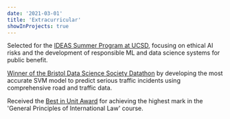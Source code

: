 ```yaml
---
date: '2021-03-01'
title: 'Extracurricular'
showInProjects: true
---
```


Selected for the [IDEAS Summer Program at UCSD](https://sites.google.com/view/ideas-summer-program/), focusing on ethical AI risks and the development of responsible ML and data science systems for public benefit.

[Winner of the Bristol Data Science Society Datathon](https://www.linkedin.com/posts/jcrg3312_datascience-opportunity-team-activity-7043321858905010176-iETr/) by developing the most accurate SVM model to predict serious traffic incidents using comprehensive road and traffic data.

Received the [Best in Unit Award](https://www.linkedin.com/feed/update/urn:li:activity:7146160875182182400/) for achieving the highest mark in the 'General Principles of International Law' course.
